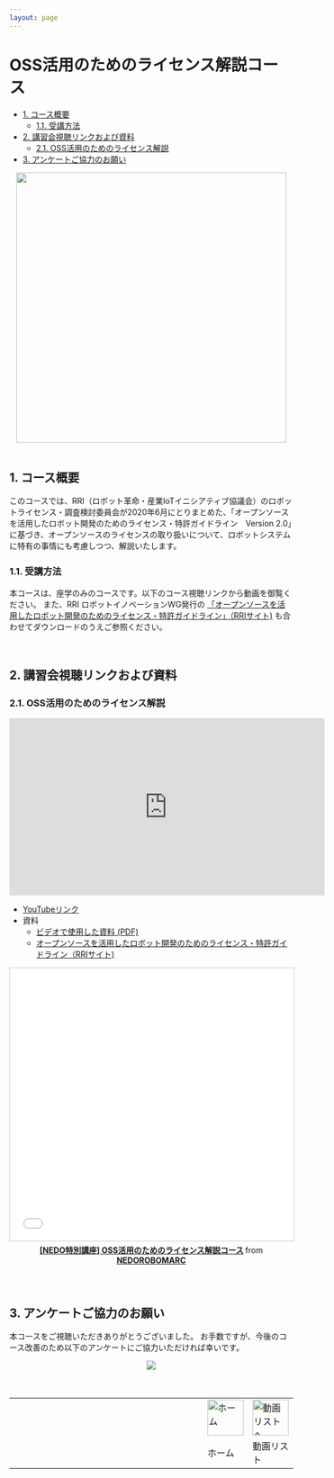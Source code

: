```yaml
---
layout: page
---
```

# OSS活用のためのライセンス解説コース

<!-- TOC -->

- [1. コース概要](#1-コース概要)
    - [1.1. 受講方法](#11-受講方法)
- [2. 講習会視聴リンクおよび資料](#2-講習会視聴リンクおよび資料)
    - [2.1. OSS活用のためのライセンス解説](#21-oss活用のためのライセンス解説)
- [3. アンケートご協力のお願い](#3-アンケートご協力のお願い)

<!-- /TOC -->

<div align="center"><img src="/tutorials/01_04_license/fig_license.png" width="480"></div>


<br/>

## 1. コース概要
このコースでは、RRI（ロボット革命・産業IoTイニシアティブ協議会）のロボットライセンス・調査検討委員会が2020年6月にとりまとめた、「オープンソースを活用したロボット開発のためのライセンス・特許ガイドライン　Version 2.0」に基づき、オープンソースのライセンスの取り扱いについて、ロボットシステムに特有の事情にも考慮しつつ、解説いたします。

### 1.1. 受講方法

本コースは、座学のみのコースです。以下のコース視聴リンクから動画を御覧ください。
また、RRI ロボットイノベーションWG発行の [「オープンソースを活用したロボット開発のためのライセンス・特許ガイドライン」（RRIサイト)](https://www.jmfrri.gr.jp/followup/1455tml) も合わせてダウンロードのうえご参照ください。


<br/>

## 2. 講習会視聴リンクおよび資料
### 2.1. OSS活用のためのライセンス解説

<iframe width="560" height="315" src="https://www.youtube.com/embed/KzEVeM0A-1o" title="YouTube video player" frameborder="0" allow="accelerometer; autoplay; clipboard-write; encrypted-media; gyroscope; picture-in-picture" allowfullscreen></iframe>

- [YouTubeリンク](https://www.youtube.com/watch?v=KzEVeM0A-1o)
- 資料
  - [ビデオで使用した資料 (PDF)](/tutorials/01_04_license/01_04_license.pdf)
  - [オープンソースを活用したロボット開発のためのライセンス・特許ガイドライン（RRIサイト)](https://www.jmfrri.gr.jp/followup/1455tml) 

<div align="center"><iframe src="//www.slideshare.net/slideshow/embed_code/key/6Q8ai3VHrKLIRP" width="595" height="485" frameborder="0" marginwidth="0" marginheight="0" scrolling="no" style="border:1px solid #CCC; border-width:1px; margin-bottom:5px; max-width: 100%;" allowfullscreen> </iframe> <div style="margin-bottom:5px"> <strong> <a href="//www.slideshare.net/NEDOROBOMARC/nedo-oss" title="[NEDO特別講座] OSS活用のためのライセンス解説コース" target="_blank">[NEDO特別講座] OSS活用のためのライセンス解説コース</a> </strong> from <strong><a href="https://www.slideshare.net/NEDOROBOMARC" target="_blank">NEDOROBOMARC</a></strong> </div></div>

<br/>

<br/>

## 3. アンケートご協力のお願い

本コースをご視聴いただきありがとうございました。
お手数ですが、今後のコース改善のため以下のアンケートにご協力いただければ幸いです。

<div align="center"><a href="https://docs.google.com/forms/d/e/1FAIpQLScdiVxfeDrkS1O6GVAXZ2j-c5pjEFQPwbeVmjh1rdLB4bX2bA/viewform"><img src="/tutorials/figs/enquete_button.png"></a></div>

<br/>
<br/>

<table width="100%">
<tr><td width="80%"></td>
<td><div class="center"><a href="/tutorials/"><img src="/figs/home_small.png" height="64" alt="ホーム"></a></div></td>
<td><div class="center"><a href="/tutorials/list/"><img src="/figs/list_small.png" height="64" alt="動画リストへ"></a></div></td>
</tr>
<tr><td></td><td><div class="center">ホーム</div></td><td><div class="center">動画リスト</div></td></tr>
</table>
